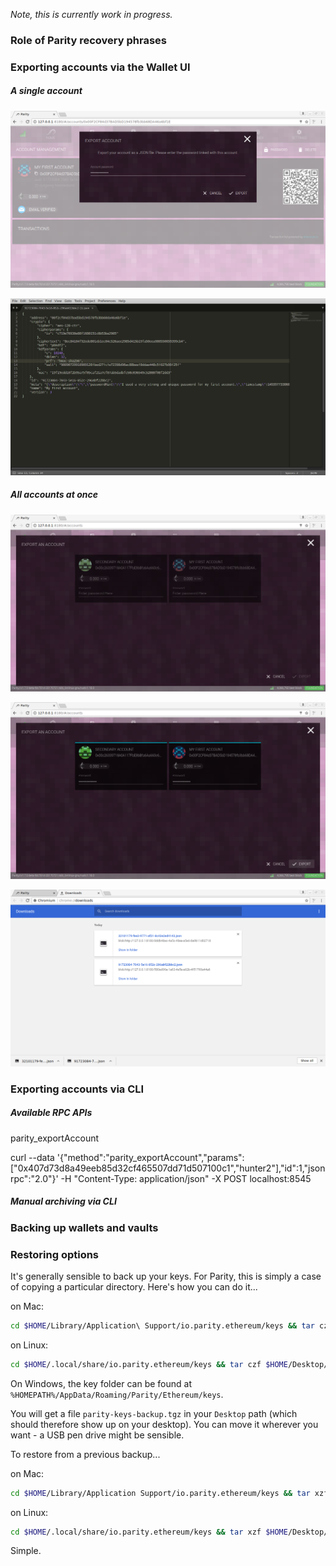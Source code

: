 _Note, this is currently work in progress._

### Role of Parity recovery phrases

### Exporting accounts via the Wallet UI

##### A single account

![accounts-export-0](images/accounts-export-0.png)

![accounts-export-1](images/accounts-export-1.png)

##### All accounts at once

![accounts-export-2](images/accounts-export-2.png)

![accounts-export-3](images/accounts-export-3.png)

![accounts-export-4](images/accounts-export-4.png)

### Exporting accounts via CLI

##### Available RPC APIs

parity_exportAccount

curl --data '{"method":"parity_exportAccount","params":["0x407d73d8a49eeb85d32cf465507dd71d507100c1","hunter2"],"id":1,"jsonrpc":"2.0"}' -H "Content-Type: application/json" -X POST localhost:8545

##### Manual archiving via CLI

### Backing up wallets and vaults

### Restoring options






It's generally sensible to back up your keys. For Parity, this is simply a case of copying a particular directory. Here's how you can do it...

on Mac:
```bash
cd $HOME/Library/Application\ Support/io.parity.ethereum/keys && tar czf $HOME/Desktop/parity-keys-backup.tgz * && cd - && cd -
```

on Linux:
```bash
cd $HOME/.local/share/io.parity.ethereum/keys && tar czf $HOME/Desktop/parity-keys-backup.tgz * && cd -
```

On Windows, the key folder can be found at `%HOMEPATH%/AppData/Roaming/Parity/Ethereum/keys`.

You will get a file `parity-keys-backup.tgz` in your `Desktop` path (which should therefore show up on your desktop). You can move it wherever you want - a USB pen drive might be sensible.



To restore from a previous backup...

on Mac:
```bash
cd $HOME/Library/Application Support/io.parity.ethereum/keys && tar xzf $HOME/Desktop/parity-keys-backup.tgz * && cd -
```

on Linux:
```bash
cd $HOME/.local/share/io.parity.ethereum/keys && tar xzf $HOME/Desktop/parity-keys-backup.tgz * && cd -
```

Simple.
